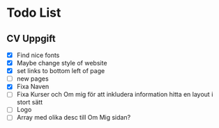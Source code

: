 # Todo List

## CV Uppgift
- [X] Find nice fonts
- [X] Maybe change style of website 
- [X] set links to bottom left of page
- [ ] new pages
- [X] Fixa Naven
- [ ] Fixa Kurser och Om mig för att inkludera information hitta en layout i stort sätt
- [ ] Logo
- [ ] Array med olika desc till Om Mig sidan?